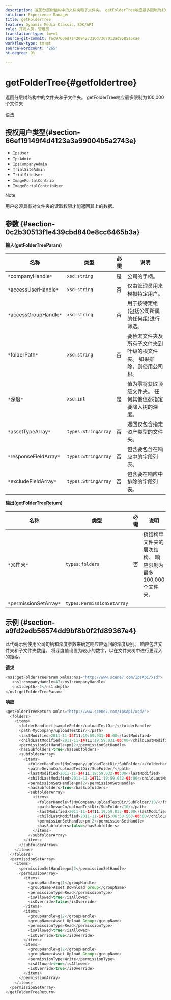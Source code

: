 ```yaml
---
description: 返回分层树结构中的文件夹和子文件夹。 getFolderTree响应最多限制为100,000个文件夹
solution: Experience Manager
title: getFolderTree
feature: Dynamic Media Classic，SDK/API
role: 开发人员，管理员
translation-type: tm+mt
source-git-commit: f6c97606d7a4209427316d7367013ad9585a5cae
workflow-type: tm+mt
source-wordcount: '265'
ht-degree: 9%

---
```



# getFolderTree{#getfoldertree}

返回分层树结构中的文件夹和子文件夹。 getFolderTree响应最多限制为100,000个文件夹

语法

## 授权用户类型{#section-66ef19149f4d4123a3a99004b5a2743e}

* `IpsUser`
* `IpsAdmin`
* `IpsCompanyAdmin`
* `TrialSiteAdmin`
* `TrialSiteUser`
* `ImagePortalContrib`
* `ImagePortalContribUser`

>[!NOTE]
>
>用户必须具有对文件夹的读取权限才能返回其上的数据。

## 参数 {#section-0c2b30513f1e439cbd840e8cc6465b3a}

**输入(getFolderTreeParam)**

| 名称 | 类型 | 必需 | 说明 |
|---|---|---|---|
| `*`companyHandle`*` | `xsd:string` | 是 | 公司的手柄。 |
| `*`accessUserHandle`*` | `xsd:string` | 否 | 仅由管理员用来模拟特定用户。 |
| `*`accessGroupHandle`*` | `xsd:string` | 否 | 用于按特定组(包括公司所属的任何组)进行筛选。 |
| `*`folderPath`*` | `xsd:string` | 否 | 要检索文件夹及所有子文件夹到叶级的根文件夹。 如果排除，则使用公司根。 |
| `*`深度`*` | `xsd:int` | 是 | 值为零将获取顶级文件夹。 任何其他值都指定要降入树的深度。 |
| `*`assetTypeArray`*` | `types:StringArray` | 否 | 返回仅包含指定资产类型的文件夹。 |
| `*`responseFieldArray`*` | `types:StringArray` | 否 | 包含要包含在响应中的字段列表。 |
| `*`excludeFieldArray`*` | `types:StringArray` | 否 | 包含要在响应中排除的字段列表。 |

**输出(getFolderTreeReturn)**

| 名称 | 类型 | 必需 | 说明 |
|---|---|---|---|
| `*`文件夹`*` | `types:folders` | 否 | 树结构中文件夹的层次结构。 响应限制为最多100,000个文件夹。 |
| `*`permissionSetArray`*` | `types:PermissionSetArray` |  |  |

## 示例 {#section-a9fd2edb56574dd9bf8b0f2fd89367e4}

此代码示例使用公司句柄和深度参数来确定响应应返回的深度级别。 响应包含文件夹和子文件夹数组。 将深度值设置为较小的数字，以在文件夹树中进行更深入的搜索。

**请求**

```java
<ns1:getFolderTreeParam xmlns:ns1="http://www.scene7.com/IpsApi/xsd">
   <ns1:companyHandle>47</ns1:companyHandle>
   <ns1:depth>-1</ns1:depth>
</ns1:getFolderTreeParam>
```

**响应**

```java
<getFolderTreeReturn xmlns="http://www.scene7.com/IpsApi/xsd/">
  <folders>
    <items>
      <folderHandle>f|sampleFolder/uploadTestDir/</folderHandle>
      <path>MyCompany/uploadTestDir/</path>
      <lastModified>2011-11-14T11:19:59.031-08:00</lastModified>
      <childLastModified>2011-11-14T11:19:59.031-08:00</childLastModified>
      <permissionSetHandle>pm|2</permissionSetHandle>
      <hasSubfolders>true</hasSubfolders>
      <subfolderArray>
        <items>
          <folderHandle>f|MyCompany/uploadTestDir/SubFolder/</folderHandle>
          <path>DevanCo/uploadTestDir/SubFolder/</path>
          <lastModified>2011-11-14T11:19:59.032-08:00</lastModified>
          <childLastModified>2011-11-14T11:19:59.032-08:00</childLastModified>
          <permissionSetHandle>pm|2</permissionSetHandle>
          <hasSubfolders>true</hasSubfolders>
          <subfolderArray>
            <items>
              <folderHandle>f|MyCompany/uploadTestDir/SubFolder/10/</folderHandle>
              <path>DevanCo/uploadTestDir/SubFolder/10/</path>
              <lastModified>2011-11-14T11:19:59.033-08:00</lastModified>
              <childLastModified>2011-11-14T15:06:58.563-08:00</childLastModified>
              <permissionSetHandle>pm|2</permissionSetHandle>
              <hasSubfolders>false</hasSubfolders>
            </items>
          </subfolderArray>
        </items>
      </subfolderArray>
    </items>
  </folders>
  <permissionSetArray>
    <items>
      <permissionSetHandle>pm|2</permissionSetHandle>
      <permissionArray>
        <items>
          <groupHandle>g|1</groupHandle>
          <groupName>Asset Download Group</groupName>
          <permissionType>Read</permissionType>
          <isAllowed>true</isAllowed>
          <isOverride>false</isOverride>
        </items>
        <items>
          <groupHandle>g|2</groupHandle>
          <groupName>Asset Upload Group</groupName>
          <permissionType>Read</permissionType>
          <isAllowed>true</isAllowed>
          <isOverride>true</isOverride>
        </items>
        <items>
          <groupHandle>g|2</groupHandle>
          <groupName>Asset Upload Group</groupName>
          <permissionType>Write</permissionType>
          <isAllowed>true</isAllowed>
          <isOverride>true</isOverride>
        </items>
      </permissionArray>
    </items>
  <permissionSetArray>
</getFolderTreeReturn>
```

